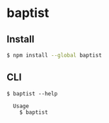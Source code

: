 # baptist

## Install

```bash
$ npm install --global baptist
```

## CLI

```
$ baptist --help

  Usage
    $ baptist
```
